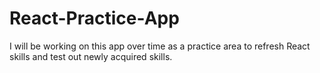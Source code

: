 # React-Practice-App

I will be working on this app over time as a practice area to refresh React skills and test out newly acquired skills.